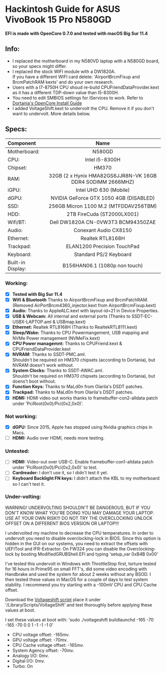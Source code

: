# Hackintosh Guide for **ASUS VivoBook 15 Pro N580GD** 

**EFI is made with OpenCore 0.7.0 and tested with macOS Big Sur 11.4**

## Info:
- I replaced the motherboard in my N580VD laptop with a N580GD board, so your specs might differ.
- I replaced the stock WIFI module with a DW1820A.  
If you have a different WIFI card delete: 'AirportBrcmFixup and BrcmPatchRAM kexts' and do your own research.
- Users with a I7-8750H CPU shoud re-build CPUFriendDataProvider.kext as it has a different TDP-down value than I5-8300H.
- You need to edit SMBIOS settings for iServices to work. Refer to [Dortania's OpenCore Install Guide](https://dortania.github.io/OpenCore-Install-Guide/extras/smbios-support.html)
- I added VoltageShift.kext to undervolt the CPU. Remove it if you don't want to undervolt. More details below.

## Specs:
| Component | Name |
|:--- |:---:|
| Motherboard:  | N580GD |
| CPU: | Intel i5-8300H |
| Chipset: | HM370 |
| RAM: | 32GB (2 x Hynix HMA82GS6JJR8N-VK 16GB DDR4 SODIMM 2666MHZ) |
| iGPU: | Intel UHD 630 (Mobile) |
| dGPU: | NVIDIA GeForce GTX 1050 4GB (DISABLED) |
| SSD: | 256GB Micron 1100 M.2 (MTFDDAV256TBM) |
| HDD: | 2TB FireCuda (ST2000LX001) |
| Wifi/BT: | Dell DW1820A CN-0VW3T3 BCM94350ZAE |
| Audio: | Conexant Audio CX8150 |
| Ethernet: | Realtek RTL8168H |
| Trackpad: | ELAN1200 Precision TouchPad |
| Keyboard: | Standard PS/2 Keyboard |
| Built-in Display: | B156HAN06.1 (1080p non touch) |

### Working:
- [x] **Tested with Big Sur 11.4**
- [x] **Wifi & Bluetooth** Thanks to AirportBrcmFixup and BrcmPatchRAM.  
(Removed AirPortBrcm4360_injector.kext from AirportBrcmFixup.kext)
- [x] **Audio:** Thanks to AppleALC.kext with layout-id=21 in Device Properties.
- [x] **USB & Webcam:** All internal and external ports (Thanks to SSDT-EC-USBX-LAPTOP.aml & USBmap.kext)
- [x] **Ethernet:** Realtek RTL8168H (Thanks to RealtekRTL8111.kext)
- [x] **Sleep/Wake:** Thanks to CPU Powermangement, USB mapping and NVMe Power management (NVMeFix.kext)
- [x] **CPU Power managemnt:** Thanks to CPUFriend.kext & CPUFriendDataProvider.kext
- [x] **NVRAM:** Thanks to SSDT-PMC.aml.  
Shouldn't be required on HM370 chipsets (according to Dortania), but NVRAM doesn't work without.
- [x] **System Clocks:** Thanks to SSDT-AWAC.aml.  
Shouldn't be required on HM370 chipsets (according to Dortania), but doens't boot without.
- [x] **Function Keys:** Thanks to MaLd0n from Olarila's DSDT patches.
- [X] **Trackpad:** Thanks to MaLd0n from Olarila's DSDT patches.
- [X] **HDMI:** HDMI video out works thanks to framebuffer-con2-alldata patch under 'PciRoot(0x0)/Pci(0x2,0x0)'.

### Not working: 
- [X] **dGPU:** Since 2015, Apple has stopped using Nvidia graphics chips in Macs.
- [ ] **HDMI:** Audio over HDMI, needs more testing.

### Untested:
- [ ] **HDMI:** Video-out over USB-C. Enable framebuffer-con1-alldata patch under 'PciRoot(0x0)/Pci(0x2,0x0)' to test.
- [ ] **Cardreader:** I don't use it, so I didn't test it yet.
- [ ] **Keyboard Backlight FN keys:** I didn't attach the KBL to my motherboard so I can't test it.

### Under-volting:

WARNING! UNDERVOLTING SHOULDN'T BE DANGEROUS, BUT IF YOU DON'T KNOW WHAT YOU'RE DOING YOU MAY DAMAGE YOUR LAPTOP. USE AT YOUR OWN RISK!!! 
DO NOT TRY THE OVERCLOCKING UNLOCK OFFSET ON A DIFFERENT BIOS VERSION OR LAPTOP!!! 

I undervolted my machine to decrease the CPU temperatures. In order to undervolt you need to disable overclocking-lock in BIOS. Since this option is hidden in the GUI on our systems, you need to extract the offsets with UEFITool and IFR-Extractor. On FW324 you can disable the Overclocking-lock by booting ModifiedGRUBShell.EFI and typing 'setup_var 0xB4B 0x00'  

I've tested this undervolt in Windows with ThrottleStop first, torture tested for 16 hours in Prime95 on small FFT's, did some video encoding with Handbrake and used the system for about 2 weeks without any BSOD. I then tested these values in MacOS for a couple of days to test system stability. I recommend you try starting with a -100mV CPU and CPU Cache offset. 

Download the [Voltageshift script](https://github.com/sicreative/VoltageShift) place it under '/Library/Scripts/VoltageShift' and test thoroughly before applying these values at boot.

I set these values at boot with: 'sudo ./voltageshift buildlaunchd -165 -70 -165 -70 0 0 1 -1 -1 -1 0'

- CPU voltage offset: -165mv.  
- GPU voltage offset: -70mv.  
- CPU Cache voltage offset: -165mv.  
- System Agency offset: -70mv.  
- Analogy I/O: 0mv.  
- Digital I/O: 0mv.
- Turbo: On
